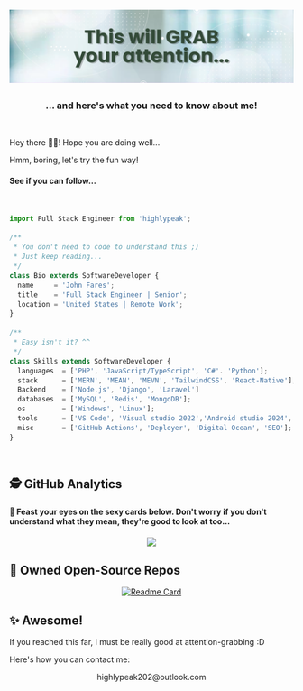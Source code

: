 <h1 align="center">
  <img src="https://raw.githubusercontent.com/highlypeak/highlypeak/master/.github/assets/git.png" />
</h1>

<h3 align='center'>
  ... and here's what you need to know about me!
</h3>

<br>
<p>Hey there 👋🏼! Hope you are doing well... </p>

<p>Hmm, boring, let's try the fun way! </p>

<h4>See if you can follow...</h4>

<br>

```js
import Full Stack Engineer from 'highlypeak';

/**
 * You don't need to code to understand this ;)
 * Just keep reading...
 */
class Bio extends SoftwareDeveloper {
  name     = 'John Fares';
  title    = 'Full Stack Engineer | Senior';
  location = 'United States | Remote Work';
}

/**
 * Easy isn't it? ^^
 */
class Skills extends SoftwareDeveloper {
  languages  = ['PHP', 'JavaScript/TypeScript', 'C#'. 'Python'];
  stack      = ['MERN', 'MEAN', 'MEVN', 'TailwindCSS', 'React-Native'];
  Backend    = ['Node.js', 'Django', 'Laravel']
  databases  = ['MySQL', 'Redis', 'MongoDB'];
  os         = ['Windows', 'Linux'];
  tools      = ['VS Code', 'Visual studio 2022','Android studio 2024','Adobe Suite'];
  misc       = ['GitHub Actions', 'Deployer', 'Digital Ocean', 'SEO'];
}
```

<br>

## 🕵️ GitHub Analytics 

#### 👀 Feast your eyes on the sexy cards below. Don't worry if you don't understand what they mean, they're good to look at too...

<p align="center">
<a href="https://github.com/highlypeak">
  <img align="center" height="180em" src="https://github-readme-streak-stats.herokuapp.com/?user=usernotnull&theme=dark"/>
</a>
</p>

## 🚀 Owned Open-Source Repos

<div align="center">

[![Readme Card](https://github-readme-stats.vercel.app/api/pin/?username=usernotnull&repo=tall-toasts&show_owner=1&theme=dark)](https://github.com/usernotnull/tall-toasts)

</div>

## ✨ Awesome!

If you reached this far, I must be really good at attention-grabbing :D

Here's how you can contact me:
<div align='center'>
  highlypeak202@outlook.com
</div>
